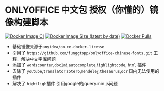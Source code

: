 # ONLYOFFICE 中文包 授权（你懂的）镜像构建脚本

[![Docker Image CI](https://github.com/anyidea/oo-chinese-license/actions/workflows/docker-publish.yml/badge.svg)](https://github.com/anyidea/oo-chinese-license/actions/workflows/docker-publish.yml)
[![Docker Image Size (latest by date)](https://img.shields.io/docker/image-size/aidenlu/oo-chinese-unlimit)](https://hub.docker.com/r/aidenlu/oo-chinese-unlimit)
[![Docker Pulls](https://img.shields.io/docker/pulls/aidenlu/oo-chinese-unlimit)](https://hub.docker.com/r/aidenlu/oo-chinese-unlimit)

* 基础镜像来源于`anyidea/oo-ce-docker-license`
* 引用了 `https://github.com/funggtopp/onlyoffice-chinese-fonts.git` 工程，解决中文字库问题
* 添加了 `wordscounter`,`doc2md`,`autocomplete`,`highlightcode`, `html` 插件
* 去除了 `youtube`,`translator`,`zotero`,`mendeley`,`thesaurus`,`ocr` 国内无法使用的插件
* 解决了 `hightligh`插件 引用google的jquery.min.js问题
